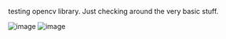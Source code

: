 testing opencv library. Just checking around the very basic stuff.


![image](https://github.com/niteazi/upload-image/assets/130102204/8153f010-e8d1-44b0-87c8-4b66c49988a1)
![image](https://github.com/niteazi/upload-image/assets/130102204/8ca64d77-9e88-47a9-8456-a306cc03bde7)

